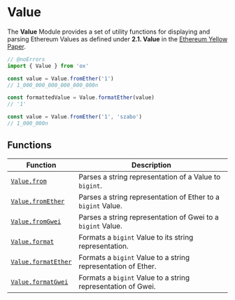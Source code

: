 # Value

The **Value** Module provides a set of utility functions for displaying and parsing Ethereum Values as defined under **2.1. Value** in the [Ethereum Yellow Paper](https://ethereum.github.io/yellowpaper/paper.pdf).

```ts twoslash
// @noErrors
import { Value } from 'ox'

const value = Value.fromEther('1')
// 1_000_000_000_000_000_000n

const formattedValue = Value.formatEther(value)
// '1'

const value = Value.fromEther('1', 'szabo')
// 1_000_000n
```

## Functions

| Function                                      | Description                                                   |
| --------------------------------------------- | ------------------------------------------------------------- |
| [`Value.from`](/api/value/from)               | Parses a string representation of a Value to `bigint`.        |
| [`Value.fromEther`](/api/value/fromEther)     | Parses a string representation of Ether to a `bigint` Value.  |
| [`Value.fromGwei`](/api/value/fromGwei)       | Parses a string representation of Gwei to a `bigint` Value.   |
| [`Value.format`](/api/value/format)           | Formats a `bigint` Value to its string representation.        |
| [`Value.formatEther`](/api/value/formatEther) | Formats a `bigint` Value to a string representation of Ether. |
| [`Value.formatGwei`](/api/value/formatGwei)   | Formats a `bigint` Value to a string representation of Gwei.  |